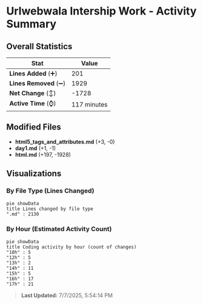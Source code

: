 # Urlwebwala Intership Work - Activity Summary 

## Overall Statistics

| Stat                   | Value                                                             |
| ---------------------- | ----------------------------------------------------------------- |
| **Lines Added** (➕)   | 201                                          |
| **Lines Removed** (➖) | 1929                                        |
| **Net Change** (↕)    | -1728                |
| **Active Time** (⌚)   | 117 minutes |


## Modified Files
- **html5_tags_and_attributes.md** (+3, -0)
- **day1.md** (+1, -1)
- **html.md** (+197, -1928)

## Visualizations

### By File Type (Lines Changed)

```mermaid
pie showData
title Lines changed by file type
".md" : 2130
```

### By Hour (Estimated Activity Count)

```mermaid
pie showData
title Coding activity by hour (count of changes)
"10h" : 5
"12h" : 5
"13h" : 2
"14h" : 11
"15h" : 5
"16h" : 17
"17h" : 21
```


> **Last Updated:** 7/7/2025, 5:54:14 PM
